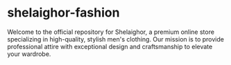 # shelaighor-fashion 
Welcome to the official repository for Shelaighor, a premium online store specializing in high-quality, stylish men's clothing. Our mission is to provide professional attire with exceptional design and craftsmanship to elevate your wardrobe.
